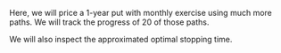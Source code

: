 Here, we will price a 1-year put with monthly exercise using much more paths. 
We will track the progress of 20 of those paths.

We will also inspect the approximated optimal stopping time.
